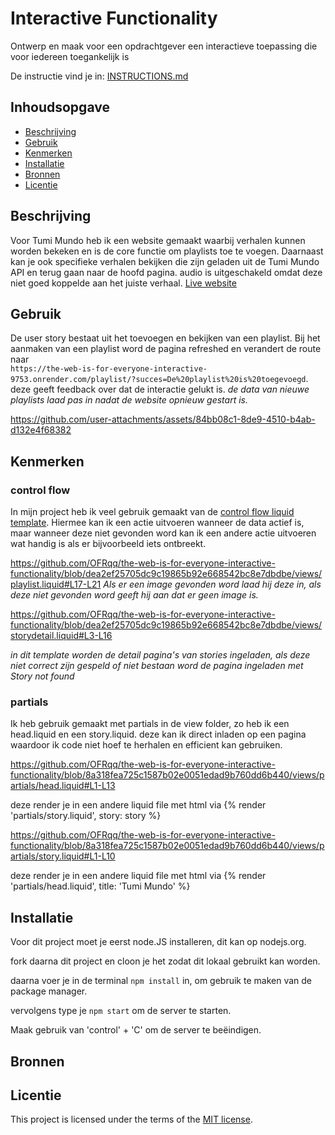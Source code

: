 # Interactive Functionality

Ontwerp en maak voor een opdrachtgever een interactieve toepassing die voor iedereen toegankelijk is

De instructie vind je in: [INSTRUCTIONS.md](https://github.com/fdnd-task/the-web-is-for-everyone-interactive-functionality/blob/main/docs/INSTRUCTIONS.md)


## Inhoudsopgave

  * [Beschrijving](#beschrijving)
  * [Gebruik](#gebruik)
  * [Kenmerken](#kenmerken)
  * [Installatie](#installatie)
  * [Bronnen](#bronnen)
  * [Licentie](#licentie)

## Beschrijving
Voor Tumi Mundo heb ik een website gemaakt waarbij verhalen kunnen worden bekeken en is de core functie om playlists toe te voegen. Daarnaast kan je ook specifieke verhalen bekijken die zijn geladen uit de Tumi Mundo API en terug gaan naar de hoofd pagina. audio is uitgeschakeld omdat deze niet goed koppelde aan het juiste verhaal.
[Live website](https://the-web-is-for-everyone-interactive-9753.onrender.com/)

## Gebruik
De user story bestaat uit het toevoegen en bekijken van een playlist. Bij het aanmaken van een playlist word de pagina refreshed en verandert de route naar <br>
`https://the-web-is-for-everyone-interactive-9753.onrender.com/playlist/?succes=De%20playlist%20is%20toegevoegd`.
deze geeft feedback over dat de interactie gelukt is. _de data van nieuwe playlists laad pas in nadat de website opnieuw gestart is._

https://github.com/user-attachments/assets/84bb08c1-8de9-4510-b4ab-d132e4f68382

## Kenmerken

### control flow
In mijn project heb ik veel gebruik gemaakt van de [control flow liquid template](https://shopify.github.io/liquid/tags/control-flow/). Hiermee kan ik een actie uitvoeren wanneer de data actief is, maar wanneer deze niet gevonden word kan ik een andere actie uitvoeren wat handig is als er bijvoorbeeld iets ontbreekt. 

https://github.com/OFRqq/the-web-is-for-everyone-interactive-functionality/blob/dea2ef25705dc9c19865b92e668542bc8e7dbdbe/views/playlist.liquid#L17-L21
_Als er een image gevonden word laad hij deze in, als deze niet gevonden word geeft hij aan dat er geen image is._

https://github.com/OFRqq/the-web-is-for-everyone-interactive-functionality/blob/dea2ef25705dc9c19865b92e668542bc8e7dbdbe/views/storydetail.liquid#L3-L16

_in dit template worden de detail pagina's van stories ingeladen, als deze niet correct zijn gespeld of niet bestaan word de pagina ingeladen met Story not found_


### partials
Ik heb gebruik gemaakt met partials in de view folder, zo heb ik een head.liquid en een story.liquid. deze kan ik direct inladen op een pagina waardoor ik code niet hoef te herhalen en efficient kan gebruiken.

https://github.com/OFRqq/the-web-is-for-everyone-interactive-functionality/blob/8a318fea725c1587b02e0051edad9b760dd6b440/views/partials/head.liquid#L1-L13

deze render je in een andere liquid file met html via {% render 'partials/story.liquid', story: story %}
     
https://github.com/OFRqq/the-web-is-for-everyone-interactive-functionality/blob/8a318fea725c1587b02e0051edad9b760dd6b440/views/partials/story.liquid#L1-L10

deze render je in een andere liquid file met html via {% render 'partials/head.liquid', title: 'Tumi Mundo' %}

## Installatie
Voor dit project moet je eerst node.JS installeren, dit kan op nodejs.org.

fork daarna dit project en cloon je het zodat dit lokaal gebruikt kan worden.

daarna voer je in de terminal `npm install` in, om gebruik te maken van de package manager.

vervolgens type je `npm start` om de server te starten.

Maak gebruik van 'control' + 'C' om de server te beëindigen.


## Bronnen

## Licentie

This project is licensed under the terms of the [MIT license](./LICENSE).
